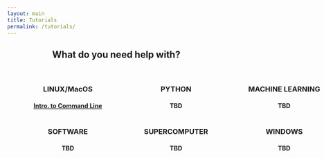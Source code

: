 ```yaml
---
layout: main
title: Tutorials
permalink: /tutorials/
---
```


<head>
<style>
  .container-fluid {
    min-width: 100%;
  }
  .logo-small {
    color: #8A0808;
    font-size: 60px;
    display: flex;
    justify-content: center;
  }
  .container {
    padding-right: 15px;
    padding-left: 15px;
    margin-right: auto;
    margin-left: auto;
  }
  @media (min-width: 768px) {
    .container {
      width: 750px;
      text-align: center;
    }
  }
  @media (min-width: 992px) {
    .container {
      width: 970px;
      text-align: center;
    }
  }
  @media (min-width: 1200px) {
    .container {
      width: 1170px;
      text-align: center;
    }
  }
  .container .col p {
    padding: .25rem .75rem;
    text-align: center;
  }
  @media only screen and (min-width:600px) {
    .container .col {
      float: left;
      width: 50%;
      text-align: center;
    }
  }
  @media only screen and (min-width:768px) {
    .container .col {
      width: 33.333%;
      text-align: center;
    }
  }
</style>
</head>
<body>

<div class="container-fluid text-center">
  <h2 style="text-align: center;">What do you need help with?</h2>
  <br>
  <div class="container">
   <div class="col">
   <span class="fa fa-linux logo-small"></span>
   <h3 style="text-align: center;">LINUX/MacOS<br></h3>
   <h4 style="text-align: center;"><a href="/linux/">Intro. to Command Line</a></h4>
   </div>
   <div class="col">
   <span class="fa fa-print logo-small"></span>
   <h3 style="text-align: center;">PYTHON<br></h3>
   <h4 style="text-align: center;">TBD</h4>
   </div>
   <div class="col">
   <span class="fa fa-video-camera logo-small"></span>
   <h3 style="text-align: center;">MACHINE LEARNING<br></h3>
   <h4 style="text-align: center;">TBD</h4>
   </div>
  </div>
  <br><br>
  <div class="container">
   <div class="col">
   <span class="fa fa-code-fork logo-small"></span>
   <h3 style="text-align: center;">SOFTWARE<br></h3>
   <h4 style="text-align: center;">TBD</h4>
   </div>
   <div class="col">
   <span class="fa fa-clouds logo-small"></span>
   <h3 style="text-align: center;">SUPERCOMPUTER</h3>
   <h4 style="text-align: center;">TBD</h4>
   </div>
   <div class="col">
   <span class="fa fa-windows logo-small"></span>
   <h3 style="text-align: center;">WINDOWS<br></h3>
   <h4 style="text-align: center;">TBD</h4>
   </div>
  </div>
</div>
</body>



